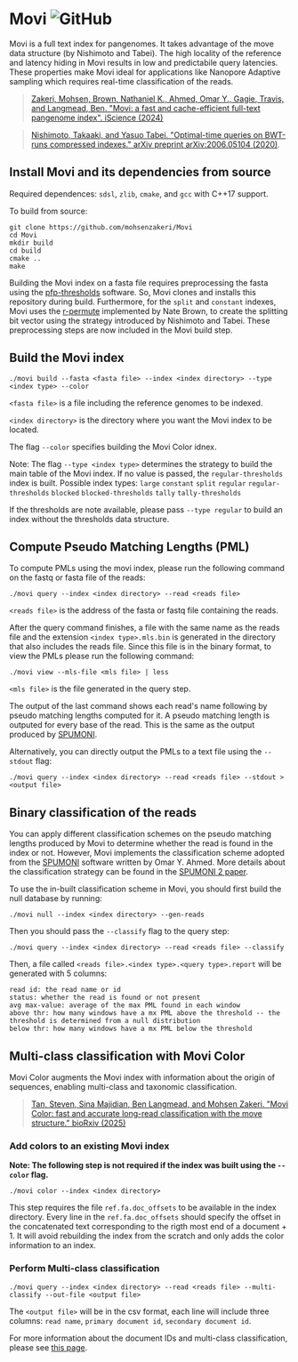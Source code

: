 # Movi ![GitHub](https://img.shields.io/github/license/mohsenzakeri/movi?color=green)

Movi is a full text index for pangenomes. It takes advantage of the move data structure (by Nishimoto and Tabei). The high locality of the reference and latency hiding in Movi results in low and predictabile query latencies. These properties make Movi ideal for applications like Nanopore Adaptive sampling which requires real-time classification of the reads.

>[Zakeri, Mohsen, Brown, Nathaniel K., Ahmed, Omar Y., Gagie, Travis, and Langmead, Ben. "Movi: a fast and cache-efficient full-text pangenome index". iScience (2024)](https://www.cell.com/iscience/fulltext/S2589-0042(24)02691-9)

>[Nishimoto, Takaaki, and Yasuo Tabei. "Optimal-time queries on BWT-runs compressed indexes." arXiv preprint arXiv:2006.05104 (2020)](https://arxiv.org/abs/2006.05104).

## Install Movi and its dependencies from source

Required dependences: `sdsl`, `zlib`, `cmake`, and `gcc` with C++17 support.

To build from source:
```
git clone https://github.com/mohsenzakeri/Movi
cd Movi
mkdir build
cd build
cmake ..
make
```

Building the Movi index on a fasta file requires preprocessing the fasta using the [pfp-thresholds](https://github.com/maxrossi91/pfp-thresholds) software. 
So, Movi clones and installs this repository during build. Furthermore, for the `split` and `constant` indexes, Movi uses the [r-permute](https://github.com/drnatebrown/r-permute) implemented by Nate Brown, to create the splitting bit vector using the strategy introduced by Nishimoto and Tabei. These preprocessing steps are now included in the Movi build step.


## Build the Movi index

```
./movi build --fasta <fasta file> --index <index directory> --type <index type> --color
```

`<fasta file>` is a file including the reference genomes to be indexed.

`<index directory>` is the directory where you want the Movi index to be located.

The flag `--color` specifies building the Movi Color idnex.

Note: The flag `--type <index type>` determines the strategy to build the main table of the Movi index. If no value is passed, the `regular-thresholds` index is built.
Possible index types: `large` `constant` `split` `regular` `regular-thresholds` `blocked` `blocked-thresholds` `tally` `tally-thresholds`

If the thresholds are note available, please pass `--type regular` to build an index without the thresholds data structure.

## Compute Pseudo Matching Lengths (PML)

To compute PMLs using the movi index, please run the following command on the fastq or fasta file of the reads:
```
./movi query --index <index directory> --read <reads file>
```

`<reads file>` is the address of the fasta or fastq file containing the reads.

After the query command finishes, a file with the same name as the reads file and the extension `<index type>.mls.bin` is generated in the directory that also includes the reads file.
Since this file is in the binary format, to view the PMLs please run the following command:
```
./movi view --mls-file <mls file> | less
```
`<mls file>` is the file generated in the query step.

The output of the last command shows each read's name following by pseudo matching lengths computed for it. A pseudo matching length is outputed for every base of the read. This is the same as the output produced by [SPUMONI](https://github.com/oma219/spumoni).

Alternatively, you can directly output the PMLs to a text file using the `--stdout` flag:
```
./movi query --index <index directory> --read <reads file> --stdout > <output file>
```
## Binary classification of the reads

You can apply different classification schemes on the pseudo matching lengths produced by Movi to determine whether the read is found in the index or not.
However, Movi implements the classification scheme adopted from the [SPUMONI](https://github.com/oma219/spumoni/tree/main) software written by Omar Y. Ahmed. More details about the classification strategy can be found in the [SPUMONI 2 paper](https://genomebiology.biomedcentral.com/articles/10.1186/s13059-023-02958-1).

To use the in-built classification scheme in Movi, you should first build the null database by running:
```
./movi null --index <index directory> --gen-reads
```

Then you should pass the `--classify` flag to the query step:
```
./movi query --index <index directory> --read <reads file> --classify
```
Then, a file called `<reads file>.<index type>.<query type>.report` will be generated with 5 columns:
```
read id: the read name or id
status: whether the read is found or not present
avg max-value: average of the max PML found in each window
above thr: how many windows have a mx PML above the threshold -- the threshold is determined from a null distribution
below thr: how many windows have a mx PML below the threshold
```

## Multi-class classification with Movi Color

Movi Color augments the Movi index with information about the origin of sequences, enabling multi-class and taxonomic classification.

>[Tan, Steven, Sina Majidian, Ben Langmead, and Mohsen Zakeri. "Movi Color: fast and accurate long-read classification with the move structure." bioRxiv (2025)](https://www.biorxiv.org/content/10.1101/2025.05.22.655637v1.abstract)
### Add colors to an existing Movi index

**Note: The following step is not required if the index was built using the `--color` flag.**

```
./movi color --index <index directory>
```
This step requires the file `ref.fa.doc_offsets` to be available in the index directory. Every line in the `ref.fa.doc_offsets` should specify the offset in the concatenated text corresponding to the rigth most end of a document + 1.
It will avoid rebuilding the index from the scratch and only adds the color information to an index.

### Perform Multi-class classification
```
./movi query --index <index directory> --read <reads file> --multi-classify --out-file <output file>
```

The `<output file>` will be in the csv format, each line will include three columns: `read name`, `primary document id`, `secondary document id`. 

For more information about the document IDs and multi-class classification, please see [this page](https://github.com/mohsenzakeri/Movi/wiki/Multi%E2%80%90class-classification-with-Movi-Color).

